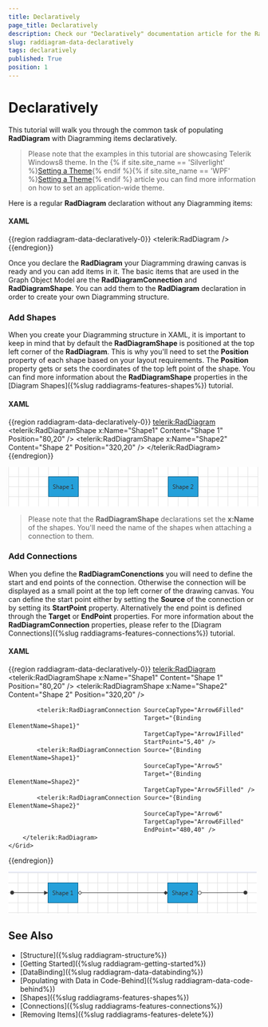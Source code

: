 ```yaml
---
title: Declaratively
page_title: Declaratively
description: Check our "Declaratively" documentation article for the RadDiagram WPF control.
slug: raddiagram-data-declaratively
tags: declaratively
published: True
position: 1
---
```


# Declaratively

This tutorial will walk you through the common task of populating __RadDiagram__ with Diagramming items declaratively.

>Please note that the examples in this tutorial are showcasing Telerik Windows8 theme. In the {% if site.site_name == 'Silverlight' %}[Setting a Theme](http://www.telerik.com/help/silverlight/common-styling-apperance-setting-theme.html#Setting_Application-Wide_Built-In_Theme_in_the_Code-Behind){% endif %}{% if site.site_name == 'WPF' %}[Setting a Theme](http://www.telerik.com/help/wpf/common-styling-apperance-setting-theme-wpf.html#Setting_Application-Wide_Built-In_Theme_in_the_Code-Behind){% endif %} article you can find more information on how to set an application-wide theme.

Here is a regular __RadDiagram__ declaration without any Diagramming items:	  

#### __XAML__
{{region raddiagram-data-declaratively-0}}
    <Grid>
        <telerik:RadDiagram />
    </Grid>
{{endregion}}

Once you declare the __RadDiagram__ your Diagramming drawing canvas is ready and you can add items in it. The basic items that are used in the Graph Object Model are the __RadDiagramConnection__ and __RadDiagramShape__. You can add them to the __RadDiagram__ declaration in order to create your own Diagramming structure.	  

### Add Shapes

When you create your Diagramming structure in XAML, it is important to keep in mind that by default the __RadDiagramShape__ is positioned at the top left corner of the __RadDiagram__. This is why you'll need to set the __Position__ property of each shape based on your layout requirements. The __Position__ property gets or sets the coordinates of the top left point of the shape. You can find more information about the __RadDiagramShape__ properties in the [Diagram Shapes]({%slug raddiagrams-features-shapes%}) tutorial.

#### __XAML__
{{region raddiagram-data-declaratively-0}}
    <Grid>
        <telerik:RadDiagram>
            <telerik:RadDiagramShape x:Name="Shape1"
                                     Content="Shape 1"
                                     Position="80,20" />
            <telerik:RadDiagramShape x:Name="Shape2"
                                     Content="Shape 2"
                                     Position="320,20" />
        </telerik:RadDiagram>
    </Grid>	  
{{endregion}}

![Rad Diagram data declaratively shapes](images/RadDiagram_data_declaratively_shapes.png)

>Please note that the __RadDiagramShape__ declarations set the __x:Name__ of the shapes. You'll need the name of the shapes when attaching a connection to them.

### Add Connections

When you define the __RadDiagramConenctions__ you will need to define the start and end points of the connection. Otherwise the connection will be displayed as a small point at the top left corner of the drawing canvas. You can define the start point either by setting the __Source__ of the connection or by setting its __StartPoint__ property. Alternatively the end point is defined through the __Target__ or __EndPoint__ properties. For more information about the __RadDiagramConnection__ properties, please refer to the [Diagram Connections]({%slug raddiagrams-features-connections%}) tutorial.		  

#### __XAML__
{{region raddiagram-data-declaratively-0}}
    <Grid>
        <telerik:RadDiagram>
            <telerik:RadDiagramShape x:Name="Shape1"
                                     Content="Shape 1"
                                     Position="80,20" />
            <telerik:RadDiagramShape x:Name="Shape2"
                                     Content="Shape 2"
                                     Position="320,20" />

            <telerik:RadDiagramConnection SourceCapType="Arrow6Filled"
                                          Target="{Binding ElementName=Shape1}"
                                          TargetCapType="Arrow1Filled"
                                          StartPoint="5,40" />
            <telerik:RadDiagramConnection Source="{Binding ElementName=Shape1}"
                                          SourceCapType="Arrow5"
                                          Target="{Binding ElementName=Shape2}"
                                          TargetCapType="Arrow5Filled" />
            <telerik:RadDiagramConnection Source="{Binding ElementName=Shape2}"
                                          SourceCapType="Arrow6"
                                          TargetCapType="Arrow6Filled"
                                          EndPoint="480,40" />
        </telerik:RadDiagram>
    </Grid>  
{{endregion}}
	
![Rad Diagram data declaratively conenctions](images/RadDiagram_data_declaratively_connections.png)

## See Also
 * [Structure]({%slug raddiagram-structure%})
 * [Getting Started]({%slug raddiagram-getting-started%})
 * [DataBinding]({%slug raddiagram-data-databinding%})
 * [Populating with Data in Code-Behind]({%slug raddiagram-data-code-behind%})
 * [Shapes]({%slug raddiagrams-features-shapes%})
 * [Connections]({%slug raddiagrams-features-connections%})
 * [Removing Items]({%slug raddiagrams-features-delete%})